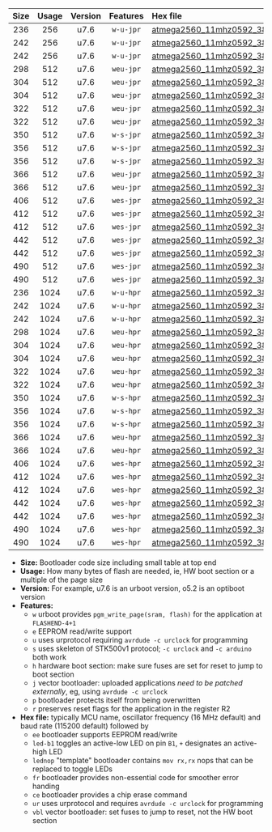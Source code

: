 |Size|Usage|Version|Features|Hex file|
|:-:|:-:|:-:|:-:|:--|
|236|256|u7.6|`w-u-jpr`|[atmega2560_11mhz0592_38400bps_ur_vbl.hex](https://raw.githubusercontent.com/stefanrueger/urboot/main/bootloaders/atmega2560/fcpu_11mhz0592/38400_bps/atmega2560_11mhz0592_38400bps_ur_vbl.hex)|
|242|256|u7.6|`w-u-jpr`|[atmega2560_11mhz0592_38400bps_led+b7_ur_vbl.hex](https://raw.githubusercontent.com/stefanrueger/urboot/main/bootloaders/atmega2560/fcpu_11mhz0592/38400_bps/atmega2560_11mhz0592_38400bps_led+b7_ur_vbl.hex)|
|242|256|u7.6|`w-u-jpr`|[atmega2560_11mhz0592_38400bps_lednop_ur_vbl.hex](https://raw.githubusercontent.com/stefanrueger/urboot/main/bootloaders/atmega2560/fcpu_11mhz0592/38400_bps/atmega2560_11mhz0592_38400bps_lednop_ur_vbl.hex)|
|298|512|u7.6|`weu-jpr`|[atmega2560_11mhz0592_38400bps_ee_ur_vbl.hex](https://raw.githubusercontent.com/stefanrueger/urboot/main/bootloaders/atmega2560/fcpu_11mhz0592/38400_bps/atmega2560_11mhz0592_38400bps_ee_ur_vbl.hex)|
|304|512|u7.6|`weu-jpr`|[atmega2560_11mhz0592_38400bps_ee_led+b7_ur_vbl.hex](https://raw.githubusercontent.com/stefanrueger/urboot/main/bootloaders/atmega2560/fcpu_11mhz0592/38400_bps/atmega2560_11mhz0592_38400bps_ee_led+b7_ur_vbl.hex)|
|304|512|u7.6|`weu-jpr`|[atmega2560_11mhz0592_38400bps_ee_lednop_ur_vbl.hex](https://raw.githubusercontent.com/stefanrueger/urboot/main/bootloaders/atmega2560/fcpu_11mhz0592/38400_bps/atmega2560_11mhz0592_38400bps_ee_lednop_ur_vbl.hex)|
|322|512|u7.6|`weu-jpr`|[atmega2560_11mhz0592_38400bps_ee_led+b7_fr_ur_vbl.hex](https://raw.githubusercontent.com/stefanrueger/urboot/main/bootloaders/atmega2560/fcpu_11mhz0592/38400_bps/atmega2560_11mhz0592_38400bps_ee_led+b7_fr_ur_vbl.hex)|
|322|512|u7.6|`weu-jpr`|[atmega2560_11mhz0592_38400bps_ee_lednop_fr_ur_vbl.hex](https://raw.githubusercontent.com/stefanrueger/urboot/main/bootloaders/atmega2560/fcpu_11mhz0592/38400_bps/atmega2560_11mhz0592_38400bps_ee_lednop_fr_ur_vbl.hex)|
|350|512|u7.6|`w-s-jpr`|[atmega2560_11mhz0592_38400bps_vbl.hex](https://raw.githubusercontent.com/stefanrueger/urboot/main/bootloaders/atmega2560/fcpu_11mhz0592/38400_bps/atmega2560_11mhz0592_38400bps_vbl.hex)|
|356|512|u7.6|`w-s-jpr`|[atmega2560_11mhz0592_38400bps_led+b7_vbl.hex](https://raw.githubusercontent.com/stefanrueger/urboot/main/bootloaders/atmega2560/fcpu_11mhz0592/38400_bps/atmega2560_11mhz0592_38400bps_led+b7_vbl.hex)|
|356|512|u7.6|`w-s-jpr`|[atmega2560_11mhz0592_38400bps_lednop_vbl.hex](https://raw.githubusercontent.com/stefanrueger/urboot/main/bootloaders/atmega2560/fcpu_11mhz0592/38400_bps/atmega2560_11mhz0592_38400bps_lednop_vbl.hex)|
|366|512|u7.6|`weu-jpr`|[atmega2560_11mhz0592_38400bps_ee_led+b7_fr_ce_ur_vbl.hex](https://raw.githubusercontent.com/stefanrueger/urboot/main/bootloaders/atmega2560/fcpu_11mhz0592/38400_bps/atmega2560_11mhz0592_38400bps_ee_led+b7_fr_ce_ur_vbl.hex)|
|366|512|u7.6|`weu-jpr`|[atmega2560_11mhz0592_38400bps_ee_lednop_fr_ce_ur_vbl.hex](https://raw.githubusercontent.com/stefanrueger/urboot/main/bootloaders/atmega2560/fcpu_11mhz0592/38400_bps/atmega2560_11mhz0592_38400bps_ee_lednop_fr_ce_ur_vbl.hex)|
|406|512|u7.6|`wes-jpr`|[atmega2560_11mhz0592_38400bps_ee_vbl.hex](https://raw.githubusercontent.com/stefanrueger/urboot/main/bootloaders/atmega2560/fcpu_11mhz0592/38400_bps/atmega2560_11mhz0592_38400bps_ee_vbl.hex)|
|412|512|u7.6|`wes-jpr`|[atmega2560_11mhz0592_38400bps_ee_led+b7_vbl.hex](https://raw.githubusercontent.com/stefanrueger/urboot/main/bootloaders/atmega2560/fcpu_11mhz0592/38400_bps/atmega2560_11mhz0592_38400bps_ee_led+b7_vbl.hex)|
|412|512|u7.6|`wes-jpr`|[atmega2560_11mhz0592_38400bps_ee_lednop_vbl.hex](https://raw.githubusercontent.com/stefanrueger/urboot/main/bootloaders/atmega2560/fcpu_11mhz0592/38400_bps/atmega2560_11mhz0592_38400bps_ee_lednop_vbl.hex)|
|442|512|u7.6|`wes-jpr`|[atmega2560_11mhz0592_38400bps_ee_led+b7_fr_vbl.hex](https://raw.githubusercontent.com/stefanrueger/urboot/main/bootloaders/atmega2560/fcpu_11mhz0592/38400_bps/atmega2560_11mhz0592_38400bps_ee_led+b7_fr_vbl.hex)|
|442|512|u7.6|`wes-jpr`|[atmega2560_11mhz0592_38400bps_ee_lednop_fr_vbl.hex](https://raw.githubusercontent.com/stefanrueger/urboot/main/bootloaders/atmega2560/fcpu_11mhz0592/38400_bps/atmega2560_11mhz0592_38400bps_ee_lednop_fr_vbl.hex)|
|490|512|u7.6|`wes-jpr`|[atmega2560_11mhz0592_38400bps_ee_led+b7_fr_ce_vbl.hex](https://raw.githubusercontent.com/stefanrueger/urboot/main/bootloaders/atmega2560/fcpu_11mhz0592/38400_bps/atmega2560_11mhz0592_38400bps_ee_led+b7_fr_ce_vbl.hex)|
|490|512|u7.6|`wes-jpr`|[atmega2560_11mhz0592_38400bps_ee_lednop_fr_ce_vbl.hex](https://raw.githubusercontent.com/stefanrueger/urboot/main/bootloaders/atmega2560/fcpu_11mhz0592/38400_bps/atmega2560_11mhz0592_38400bps_ee_lednop_fr_ce_vbl.hex)|
|236|1024|u7.6|`w-u-hpr`|[atmega2560_11mhz0592_38400bps_ur.hex](https://raw.githubusercontent.com/stefanrueger/urboot/main/bootloaders/atmega2560/fcpu_11mhz0592/38400_bps/atmega2560_11mhz0592_38400bps_ur.hex)|
|242|1024|u7.6|`w-u-hpr`|[atmega2560_11mhz0592_38400bps_led+b7_ur.hex](https://raw.githubusercontent.com/stefanrueger/urboot/main/bootloaders/atmega2560/fcpu_11mhz0592/38400_bps/atmega2560_11mhz0592_38400bps_led+b7_ur.hex)|
|242|1024|u7.6|`w-u-hpr`|[atmega2560_11mhz0592_38400bps_lednop_ur.hex](https://raw.githubusercontent.com/stefanrueger/urboot/main/bootloaders/atmega2560/fcpu_11mhz0592/38400_bps/atmega2560_11mhz0592_38400bps_lednop_ur.hex)|
|298|1024|u7.6|`weu-hpr`|[atmega2560_11mhz0592_38400bps_ee_ur.hex](https://raw.githubusercontent.com/stefanrueger/urboot/main/bootloaders/atmega2560/fcpu_11mhz0592/38400_bps/atmega2560_11mhz0592_38400bps_ee_ur.hex)|
|304|1024|u7.6|`weu-hpr`|[atmega2560_11mhz0592_38400bps_ee_led+b7_ur.hex](https://raw.githubusercontent.com/stefanrueger/urboot/main/bootloaders/atmega2560/fcpu_11mhz0592/38400_bps/atmega2560_11mhz0592_38400bps_ee_led+b7_ur.hex)|
|304|1024|u7.6|`weu-hpr`|[atmega2560_11mhz0592_38400bps_ee_lednop_ur.hex](https://raw.githubusercontent.com/stefanrueger/urboot/main/bootloaders/atmega2560/fcpu_11mhz0592/38400_bps/atmega2560_11mhz0592_38400bps_ee_lednop_ur.hex)|
|322|1024|u7.6|`weu-hpr`|[atmega2560_11mhz0592_38400bps_ee_led+b7_fr_ur.hex](https://raw.githubusercontent.com/stefanrueger/urboot/main/bootloaders/atmega2560/fcpu_11mhz0592/38400_bps/atmega2560_11mhz0592_38400bps_ee_led+b7_fr_ur.hex)|
|322|1024|u7.6|`weu-hpr`|[atmega2560_11mhz0592_38400bps_ee_lednop_fr_ur.hex](https://raw.githubusercontent.com/stefanrueger/urboot/main/bootloaders/atmega2560/fcpu_11mhz0592/38400_bps/atmega2560_11mhz0592_38400bps_ee_lednop_fr_ur.hex)|
|350|1024|u7.6|`w-s-hpr`|[atmega2560_11mhz0592_38400bps.hex](https://raw.githubusercontent.com/stefanrueger/urboot/main/bootloaders/atmega2560/fcpu_11mhz0592/38400_bps/atmega2560_11mhz0592_38400bps.hex)|
|356|1024|u7.6|`w-s-hpr`|[atmega2560_11mhz0592_38400bps_led+b7.hex](https://raw.githubusercontent.com/stefanrueger/urboot/main/bootloaders/atmega2560/fcpu_11mhz0592/38400_bps/atmega2560_11mhz0592_38400bps_led+b7.hex)|
|356|1024|u7.6|`w-s-hpr`|[atmega2560_11mhz0592_38400bps_lednop.hex](https://raw.githubusercontent.com/stefanrueger/urboot/main/bootloaders/atmega2560/fcpu_11mhz0592/38400_bps/atmega2560_11mhz0592_38400bps_lednop.hex)|
|366|1024|u7.6|`weu-hpr`|[atmega2560_11mhz0592_38400bps_ee_led+b7_fr_ce_ur.hex](https://raw.githubusercontent.com/stefanrueger/urboot/main/bootloaders/atmega2560/fcpu_11mhz0592/38400_bps/atmega2560_11mhz0592_38400bps_ee_led+b7_fr_ce_ur.hex)|
|366|1024|u7.6|`weu-hpr`|[atmega2560_11mhz0592_38400bps_ee_lednop_fr_ce_ur.hex](https://raw.githubusercontent.com/stefanrueger/urboot/main/bootloaders/atmega2560/fcpu_11mhz0592/38400_bps/atmega2560_11mhz0592_38400bps_ee_lednop_fr_ce_ur.hex)|
|406|1024|u7.6|`wes-hpr`|[atmega2560_11mhz0592_38400bps_ee.hex](https://raw.githubusercontent.com/stefanrueger/urboot/main/bootloaders/atmega2560/fcpu_11mhz0592/38400_bps/atmega2560_11mhz0592_38400bps_ee.hex)|
|412|1024|u7.6|`wes-hpr`|[atmega2560_11mhz0592_38400bps_ee_led+b7.hex](https://raw.githubusercontent.com/stefanrueger/urboot/main/bootloaders/atmega2560/fcpu_11mhz0592/38400_bps/atmega2560_11mhz0592_38400bps_ee_led+b7.hex)|
|412|1024|u7.6|`wes-hpr`|[atmega2560_11mhz0592_38400bps_ee_lednop.hex](https://raw.githubusercontent.com/stefanrueger/urboot/main/bootloaders/atmega2560/fcpu_11mhz0592/38400_bps/atmega2560_11mhz0592_38400bps_ee_lednop.hex)|
|442|1024|u7.6|`wes-hpr`|[atmega2560_11mhz0592_38400bps_ee_led+b7_fr.hex](https://raw.githubusercontent.com/stefanrueger/urboot/main/bootloaders/atmega2560/fcpu_11mhz0592/38400_bps/atmega2560_11mhz0592_38400bps_ee_led+b7_fr.hex)|
|442|1024|u7.6|`wes-hpr`|[atmega2560_11mhz0592_38400bps_ee_lednop_fr.hex](https://raw.githubusercontent.com/stefanrueger/urboot/main/bootloaders/atmega2560/fcpu_11mhz0592/38400_bps/atmega2560_11mhz0592_38400bps_ee_lednop_fr.hex)|
|490|1024|u7.6|`wes-hpr`|[atmega2560_11mhz0592_38400bps_ee_led+b7_fr_ce.hex](https://raw.githubusercontent.com/stefanrueger/urboot/main/bootloaders/atmega2560/fcpu_11mhz0592/38400_bps/atmega2560_11mhz0592_38400bps_ee_led+b7_fr_ce.hex)|
|490|1024|u7.6|`wes-hpr`|[atmega2560_11mhz0592_38400bps_ee_lednop_fr_ce.hex](https://raw.githubusercontent.com/stefanrueger/urboot/main/bootloaders/atmega2560/fcpu_11mhz0592/38400_bps/atmega2560_11mhz0592_38400bps_ee_lednop_fr_ce.hex)|

- **Size:** Bootloader code size including small table at top end
- **Usage:** How many bytes of flash are needed, ie, HW boot section or a multiple of the page size
- **Version:** For example, u7.6 is an urboot version, o5.2 is an optiboot version
- **Features:**
  + `w` urboot provides `pgm_write_page(sram, flash)` for the application at `FLASHEND-4+1`
  + `e` EEPROM read/write support
  + `u` uses urprotocol requiring `avrdude -c urclock` for programming
  + `s` uses skeleton of STK500v1 protocol; `-c urclock` and `-c arduino` both work
  + `h` hardware boot section: make sure fuses are set for reset to jump to boot section
  + `j` vector bootloader: uploaded applications *need to be patched externally*, eg, using `avrdude -c urclock`
  + `p` bootloader protects itself from being overwritten
  + `r` preserves reset flags for the application in the register R2
- **Hex file:** typically MCU name, oscillator frequency (16 MHz default) and baud rate (115200 default) followed by
  + `ee` bootloader supports EEPROM read/write
  + `led-b1` toggles an active-low LED on pin `B1`, `+` designates an active-high LED
  + `lednop` "template" bootloader contains `mov rx,rx` nops that can be replaced to toggle LEDs
  + `fr` bootloader provides non-essential code for smoother error handing
  + `ce` bootloader provides a chip erase command
  + `ur` uses urprotocol and requires `avrdude -c urclock` for programming
  + `vbl` vector bootloader: set fuses to jump to reset, not the HW boot section
